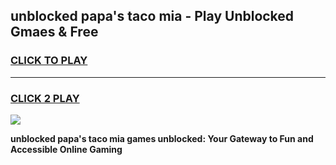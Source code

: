 
## unblocked papa's taco mia - Play Unblocked Gmaes & Free
<h3>
<a href="https://news.freeplayer.one?title=unblocked_papa's_taco_mia&ref=16F">CLICK TO PLAY</a></h3>
<hr>

<h3>
<a href="https://news.freeplayer.one?title=unblocked_papa's_taco_mia&ref=16F">CLICK 2 PLAY</a>
  
</h3>

<a href="https://news.freeplayer.one?title=unblocked_papa's_taco_mia&ref=16F/"><img src="https://clearcache.store/games.png"></a>


**unblocked papa's taco mia games unblocked: Your Gateway to Fun and Accessible Online Gaming**

